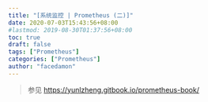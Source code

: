 ```yaml
---
title: "[系统监控 | Prometheus (二)]"
date: 2020-07-03T15:43:56+08:00
#lastmod: 2019-08-30T01:37:56+08:00
toc: true
draft: false
tags: ["Prometheus"]
categories: ["Prometheus"]
author: "facedamon"
---
```


> 参见 https://yunlzheng.gitbook.io/prometheus-book/
